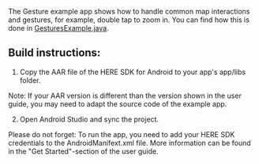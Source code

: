 The Gesture example app shows how to handle common map interactions and gestures, for example, double tap to zoom in. You can find how this is done in [GesturesExample.java](guides/android/markdown/en-US/examples/Gestures/app/src/main/java/com/here/gestures/GesturesExample.java).

Build instructions:
-------------------

1) Copy the AAR file of the HERE SDK for Android to your app's app/libs folder.

Note: If your AAR version is different than the version shown in the user guide, you may need to adapt the source code of the example app.

2) Open Android Studio and sync the project.

Please do not forget: To run the app, you need to add your HERE SDK credentials to the AndroidManifext.xml file. More information can be found in the "Get Started"-section of the user guide.
